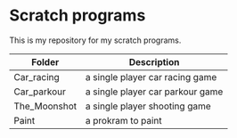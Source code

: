 # Scratch programs

This is my repository for my scratch programs.

| Folder | Description |
| --- | --- |
| Car_racing | a single player car racing game 
| Car_parkour | a single player car parkour game
| The_Moonshot | a single player shooting game
| Paint | a prokram to paint


